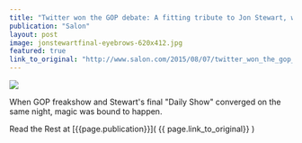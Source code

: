 ```yaml
---
title: "Twitter won the GOP debate: A fitting tribute to Jon Stewart, who made citizen-satirists of us all"
publication: "Salon"
layout: post
image: jonstewartfinal-eyebrows-620x412.jpg
featured: true
link_to_original: "http://www.salon.com/2015/08/07/twitter_won_the_gop_debate_a_fitting_tribute_to_jon_stewart_who_made_citizen_satirists_of_us_all/"
---
```

![](/assets/img/{{page.image}})

When GOP freakshow and Stewart's final "Daily Show" converged on the same night, magic was bound to happen.

Read the Rest at [{{page.publication}}]( {{ page.link_to_original}} )

